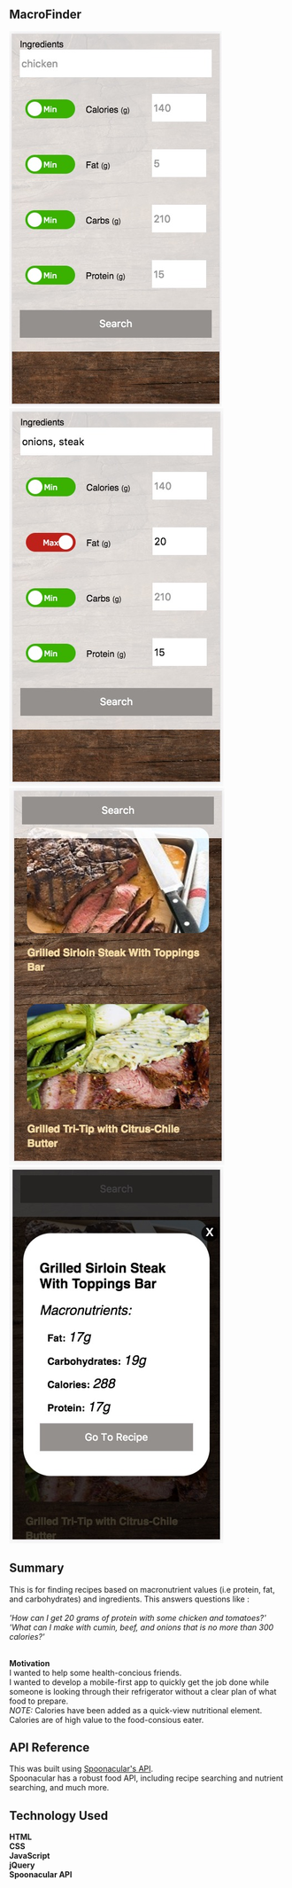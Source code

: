 ## MacroFinder
![Alt text](startingOut.jpg?raw=true "Starting Out")
![Alt text](uiInProcess.jpg?raw=true "Searching")
![Alt text](searchResults.jpg?raw=true "Search Results")
![Alt text](previewingMacros.jpg?raw=true "Previewing Macros")

## Summary
This is for finding recipes based on macronutrient values (i.e protein, fat, and carbohydrates) and ingredients.
This answers questions like :<br /><br />
*'How can I get 20 grams of protein with some chicken and tomatoes?'*
*'What can I make with cumin, beef, and onions that is no more than 300 calories?'*<br /><br />

**Motivation**<br />
I wanted to help some health-concious friends.<br />
I wanted to develop a mobile-first app to quickly get the job done while someone is looking through their refrigerator without a clear plan of what food to prepare.<br />
*NOTE:* Calories have been added as a quick-view nutritional element. Calories are of high value to the food-consious eater.

## API Reference
This was built using [Spoonacular's API](https://market.mashape.com/spoonacular/recipe-food-nutrition).<br />
Spoonacular has a robust food API, including recipe searching and nutrient searching, and much more.

## Technology Used
**HTML**<br />
**CSS**<br />
**JavaScript**<br />
**jQuery**<br />
**Spoonacular API**